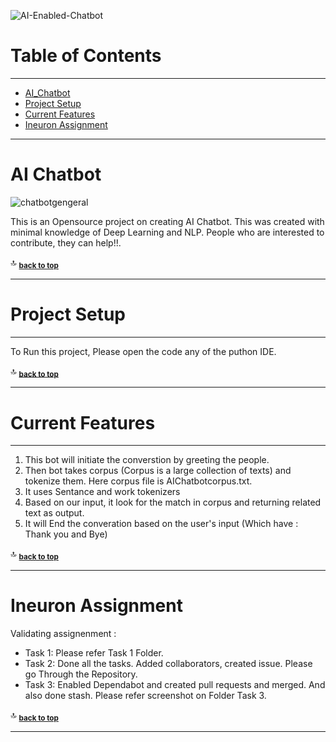 
![AI-Enabled-Chatbot](https://user-images.githubusercontent.com/30896136/195961757-41636611-5d99-4c01-b41b-8b6f2f81c02b.png)

# Table of Contents
-----------------
- [AI_Chatbot](#ai-chatbot)
- [Project Setup](#project-setup)
- [Current Features](#current-features)
- [Ineuron Assignment ](#ineuron-assignment)


<hr>

# AI Chatbot

![chatbotgengeral](https://user-images.githubusercontent.com/115106114/196015909-e51ec4b9-cf8d-44fa-9817-3272b53c8d6f.gif)

This is an Opensource project on creating AI Chatbot. This was created with minimal knowledge of Deep Learning and NLP. People who are interested to contribute, they can help!!.

:top: <sub>[**back to top**](#table-of-contents)</sub>
<hr>

# Project Setup
-----------
   To Run this project, Please open the code any of the puthon IDE. 


:top: <sub>[**back to top**](#table-of-contents)</sub>
<hr>
   
# Current Features
-------------

1. This bot will initiate the converstion by greeting the people.
2. Then bot takes corpus (Corpus is a large collection of texts) and tokenize them. Here corpus file is AIChatbotcorpus.txt.  
3. It uses Sentance and work tokenizers
4. Based on our input, it look for the match in corpus and returning related text as output. 
5. It will End the converation based on the user's input (Which have : Thank you and Bye)

:top: <sub>[**back to top**](#table-of-contents)</sub>
<hr>


# Ineuron Assignment

 Validating assignenment : 
* Task 1: Please refer Task 1 Folder. 
* Task 2: Done all the tasks. Added collaborators, created issue. Please go Through the Repository. 
* Task 3: Enabled Dependabot and created pull requests and merged. And also done stash. Please refer screenshot on Folder Task 3. 

:top: <sub>[**back to top**](#table-of-contents)</sub>
<hr>


